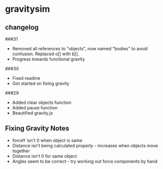 gravitysim
==========

changelog
---------
###31
+ Removed all references to "objects", now named "bodies" to avoid confusion. Replaced o[] with b[].
+ Progress towards functional gravity

###30
+ Fixed readme
+ Got started on fixing gravity

###29
+   Added clear objects function
+   Added pause function
+   Beautified gravity.js


Fixing Gravity Notes
--------------------
+   forceY isn't 0 when object is same
+   Distance isn't being calculated properly - increases when objects move together
+   Distance isn't 0 for same object
+   Angles seem to be correct - try working out force components by hand
